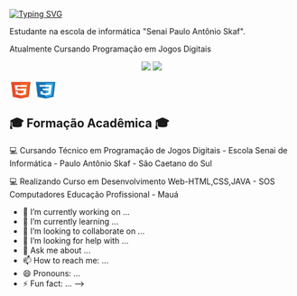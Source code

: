 <a href="https://git.io/typing-svg"><img src="https://readme-typing-svg.demolab.com?font=Fira+Code&size=17&pause=1000&color=1D3DF7&random=false&width=435&lines=Ol%C3%A1%2C+Me+chamo+Pedro+Henrique!+%F0%9F%91%8B" alt="Typing SVG" /></a>

<p>Estudante na escola de informática "Senai Paulo Antônio Skaf".</p>

<p>Atualmente Cursando Programação em Jogos Digitais</p>

<div align="center">
 <img height="180em" src="https://github-readme-stats.vercel.app/api?username=Pedrohz77&show_icons=true&theme=radical"/>
 <img height="180em" src="https://github-readme-stats.vercel.app/api/top-langs/?username=Pedrohz77&layout=compact&theme=radical"/>
</div>

<div style="display: inline_block"><br>
<img align="center" alt="Pedro-HTML" height="30" width="40" src="https://raw.githubusercontent.com/devicons/devicon/master/icons/html5/html5-original.svg">
<img align="center" alt="Pedro-CSS" height="30" width="40" src="https://raw.githubusercontent.com/devicons/devicon/master/icons/css3/css3-original.svg">
</div>

<h2>🎓 Formação Acadêmica 🎓</h2> 
 <p>💻 Cursando Técnico em Programação de Jogos Digitais - Escola Senai de Informática - Paulo Antônio Skaf - São Caetano do Sul</p> 
 <p>💻 Realizando Curso em Desenvolvimento Web-HTML,CSS,JAVA - SOS Computadores Educação Profissional - Mauá</p> 
</div>

- 🔭 I’m currently working on ...
- 🌱 I’m currently learning ...
- 👯 I’m looking to collaborate on ...
- 🤔 I’m looking for help with ...
- 💬 Ask me about ...
- 📫 How to reach me: ...
- 😄 Pronouns: ...
- ⚡ Fun fact: ...
-->
